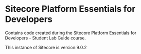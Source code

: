 # Sitecore Platform Essentials for Developers

Contains code created during the Sitecore Platform Essentials for Developers - Student Lab Guide course.

This instance of Sitecore is version 9.0.2
